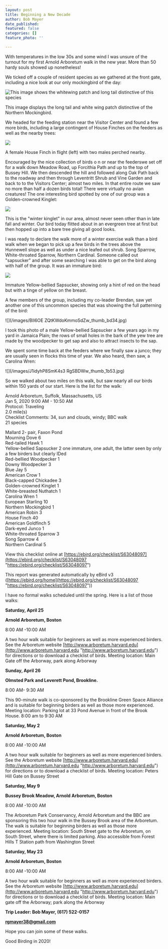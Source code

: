 ```yaml
---
layout: post
title: Beginning a New Decade
author: Bob Mayer
date_published: 
featured: false
categories: []
feature_photo: ''

---
```

With temperatures in the low 30s and some wind I was unsure of the turnout for my first Arnold Arboretum walk in the new year. More than 50 hardy souls showed up nonetheless!

We ticked off a couple of resident species as we gathered at the front gate, including a nice look at our only mockingbird of the day:

![This image shows the whitewing patch and long tail distinctive of this species](/images/TQwHShWDQ5WplU5W657DPg_thumb_229c.jpg "Northern Mockingbird")

This image displays the long tail and white wing patch distinctive of the Northern Mockingbird.

We headed for the feeding station near the Visitor Center and found a few more birds, including a large contingent of House Finches on the feeders as well as the nearby trees:

![](/images/P1070169.jpeg)

A female House Finch in flight (left) with two males perched nearby.

Encouraged by the nice collection of birds o n or near the feederswe set off for a walk down Meadow Road, up Forcithia Path and up to the top of Bussey Hill. We then descended the hill and followed along Oak Path back to the roadway and then through Leventritt Shrub and Vine Garden and back to to the Visitors Center; almost two miles. In that entire route we saw no more than half a dozen birds total!  There were virtually no avian creatures! The one interesting bird spotted by one of our group was a Golden-crowned Kinglet:

![](/images/FMYO2HYnT9iinE86g7CXFQ_thumb_73b4.jpg)

This is the "winter kinglet" in our area, almost never seen other than in late fall and winter.  Our bird today flitted about in an evergreen tree at first but then hopped up into a bare tree giving all good looks.

I was ready to declare the walk more of a winter exercise walk than a bird walk when we began to pick up a few birds in the trees above the Hunnewell slope as well as under a nice leafed out shrub.  Song Sparrow, White-throated Sparrow, Northern Cardinal. Someone called out "sapsucker" and after some searching I was able to get on the bird along with half of the group. It was an immature bird:

![](/images/P1150584.jpeg)

Immature Yellow-bellied Sapsucker, showing only a hint of red on the head but with a tinge of yellow on the breast.

A few members of the group, including my co-leader Brendan, saw yet another one of this uncommon species that was showing the full patterning of the bird:

![](/images/BlI6OE ZQtKWdoKmmoSdZw_thumb_bd34.jpg)

I took this photo of a male Yellow-bellied Sapsucker a few years ago in my yard in Jamaica Plain; the rows of small holes in the bark of the yew tree are made by the woodpecker to get sap and also to attract insects to the sap.

We spent some time back at the feeders where we finally saw a junco; they are usually seen in flocks this time of year. We also heard, then saw, a Carolina Wren:

![](/images/J1idyhP8SmK4s3 RgSBDWw_thumb_1b53.jpg)

So we walked about two miles on this walk, but saw nearly all our birds within 150 yards of our start.  Here is the list for the walk:

Arnold Arboretum, Suffolk, Massachusetts, US  
Jan 5, 2020 9:00 AM - 10:50 AM  
Protocol: Traveling  
2\.0 mile(s)  
Checklist Comments: 34, sun and clouds, windy; BBC walk  
21 species

Mallard 2- pair, Faxon Pond  
Mourning Dove 6  
Red-tailed Hawk 1  
Yellow-bellied Sapsucker 2 one immature, one adult, the latter seen by only a  few birders but clearly IDed  
Red-bellied Woodpecker 1  
Downy Woodpecker 3  
Blue Jay 5  
American Crow 1  
Black-capped Chickadee 3  
Golden-crowned Kinglet 1  
White-breasted Nuthatch 1  
Carolina Wren 1  
European Starling 10  
Northern Mockingbird 1  
American Robin 3  
House Finch 40  
American Goldfinch 5  
Dark-eyed Junco 1  
White-throated Sparrow 3  
Song Sparrow 4  
Northern Cardinal 5

View this checklist online at [https://ebird.org/checklist/S63048097](https://ebird.org/checklist/S63048097 "https://ebird.org/checklist/S63048097")

This report was generated automatically by eBird v3 ([https://ebird.org/home](https://ebird.org/checklist/S63048097 "https://ebird.org/checklist/S63048097"))

I have no formal walks scheduled until the spring. Here is a list of those walks:

**Saturday, April 25**

**Arnold Arboretum, Boston**

8:00 AM -10:00 AM

A two hour walk suitable for beginners as well as more experienced birders. See the Arboretum website [http://www.arboretum.harvard.edu](http://www.arboretum.harvard.edu "http://www.arboretum.harvard.edu") for directions or to download a checklist of birds. Meeting location: Main Gate off the Arborway, park along Arborway

**Sunday, April 26**

**Olmsted Park and Leverett Pond, Brookline.**

8:00 AM- 9:30 AM

This 90-minute walk is co-sponsored by the Brookline Green Space Alliance and is suitable for beginning birders as well as those more experienced. Meeting location: Parking lot at 33 Pond Avenue in front of the Brook House. 8:00 am to 9:30 AM

**Saturday, May 2**

**Arnold Arboretum, Boston**

8:00 AM -10:00 AM

A two hour walk suitable for beginners as well as more experienced birders. See the Arboretum website [http://www.arboretum.harvard.edu](http://www.arboretum.harvard.edu "http://www.arboretum.harvard.edu") for directions or to download a checklist of birds. Meeting location: Peters Hill Gate on Bussey Street

**Saturday, May 9**

**Bussey Brook Meadow, Arnold Arboretum, Boston**

8:00 AM -10:00 AM

The Arboretum Park Conservancy, Arnold Arboretum and the BBC are sponsoring this two hour walk in the Bussey Brook area of the Arboretum. The walk is suitable for beginning birders as well as those more experienced. Meeting location: South Street gate to the Arboretum, on South Street, where there is limited parking. Also accessible from Forest Hills T Station path from Washington Street

**Saturday, May 23**

**Arnold Arboretum, Boston**

8:00 AM -10:00 AM

A two hour walk suitable for beginners as well as more experienced birders. See the Arboretum website [http://www.arboretum.harvard.edu](http://www.arboretum.harvard.edu "http://www.arboretum.harvard.edu") for directions or to download a checklist of birds. Meeting location: Main gate off the Arborway; park along the Arborway

**Trip Leader: Bob Mayer, (617) 522-0157**

**rgmayer38@gmail.com**

Hope you can join some of these walks.

Good Birding in 2020!